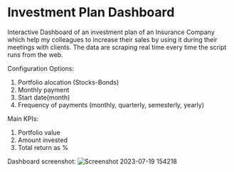 # Investment Plan Dashboard
Interactive Dashboard of an investment plan of an Insurance Company 
which help my colleagues to increase their sales by using it during their meetings with clients.
The data are scraping real time every time the script runs from the web.

Configuration Options:
1. Portfolio alocation (Stocks-Bonds)
2. Monthly payment
3. Start date(month)
4. Frequency of payments (monthly, quarterly, semesterly, yearly)

Main KPIs:
1. Portfolio value
2. Amount invested
3. Total return as %

Dashboard screenshot:
![Screenshot 2023-07-19 154218](https://github.com/TheoIkonomou/ultima_dashboard/assets/90036187/d116196e-81b6-4cf5-aa0f-1641c2fc93fd)
